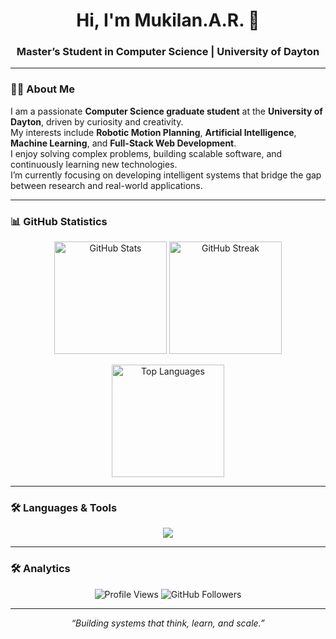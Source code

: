 <!-- Professional GitHub Profile README for Armukilan -->

<h1 align="center">Hi, I'm Mukilan.A.R. 👋</h1>
<h3 align="center">Master’s Student in Computer Science | University of Dayton</h3>

---

### 👨‍💻 About Me

I am a passionate **Computer Science graduate student** at the **University of Dayton**, driven by curiosity and creativity.  
My interests include **Robotic Motion Planning**, **Artificial Intelligence**, **Machine Learning**, and **Full-Stack Web Development**.  
I enjoy solving complex problems, building scalable software, and continuously learning new technologies.  
I’m currently focusing on developing intelligent systems that bridge the gap between research and real-world applications.

---

### 📊 GitHub Statistics

<p align="center">
  <img height="180em" src="https://github-readme-stats.vercel.app/api?username=armukilan&show_icons=true&theme=default&hide_border=true" alt="GitHub Stats" />
  <img height="180em" src="https://github-readme-streak-stats.herokuapp.com/?user=armukilan&theme=default&hide_border=true" alt="GitHub Streak" />
</p>

<p align="center">
  <img height="180em" src="https://github-readme-stats.vercel.app/api/top-langs/?username=armukilan&layout=compact&theme=default&hide_border=true" alt="Top Languages" />
</p>

<!-- <p align="center">
  <img src="https://github-profile-trophy.vercel.app/?username=armukilan&theme=flat&no-frame=true&margin-w=10" alt="GitHub Trophies" />
</p> -->

<!-- <p align="center">
  <img src="https://github-readme-activity-graph.vercel.app/graph?username=armukilan&theme=github-light&hide_border=true" alt="GitHub Activity Graph" />
</p> -->

---

### 🛠️ Languages & Tools

<p align="center">
  <img src="https://skillicons.dev/icons?i=python,java,js,react,nodejs,express,html,css,git,linux,docker" />
</p>

---

### 🛠️ Analytics

<p align="center">
  <img src="https://komarev.com/ghpvc/?username=armukilan&style=flat&color=gray" alt="Profile Views"/>
  <img src="https://img.shields.io/github/followers/armukilan?label=Followers&style=flat&color=0A66C2" alt="GitHub Followers"/>
</p>

---

<p align="center">
  <i>“Building systems that think, learn, and scale.”</i>
</p>
